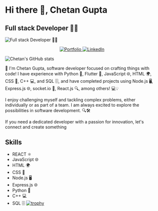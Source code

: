 # Hi there 👋, Chetan Gupta

## Full stack Developer 🧑‍💻

![Full stack Developer 🧑‍💻](https://res.cloudinary.com/dq87rxvyn/image/upload/v1712568348/github-header-image_khzysy.png)

<p align="center">
 <a href="https://chetandevhub.vercel.app" target="_blank">
   <img src="https://img.shields.io/badge/Portfolio-Visit%20Now-brightgreen" alt="Portfolio">
 </a>
 <a href="https://www.linkedin.com/in/chetan-gupta-developer/" target="_blank">
   <img src="https://img.shields.io/badge/LinkedIn-Connect%20with%20me-blue" alt="LinkedIn">
 </a>
</p>

![Chetan's GitHub stats](https://github-readme-stats.vercel.app/api?username=Chetan2708&theme=cobalt_icons=true)

👋 I'm Chetan Gupta, software developer focused on crafting things with code! I have experience with Python 🐍, Flutter 📱, JavaScript 🌐, HTML 🌍, CSS 🎨, C++ 💻, and SQL 🗄️, and have completed projects using Node.js 🖥️, Express.js 🌐, socket.io 💬, React.js 🔍, among others! 💻💡

I enjoy challenging myself and tackling complex problems, either individually or as part of a team. I am always excited to explore the possibilities in software development. 🔍🛠️

If you need a dedicated developer with a passion for innovation, let's connect and create something

## Skills

- REACT ⚛️
- JavaScript 🌐
- HTML 🌍
- CSS 🎨
- Node.js 🖥️
- Express.js 🌐
- Python 🐍
- C++ 💻
- SQL 🗄️
[![trophy](https://github-profile-trophy.vercel.app/?username=https://github.com/Chetan2708?tab=repositories)](https://github.com/ryo-ma/github-profile-trophy)
